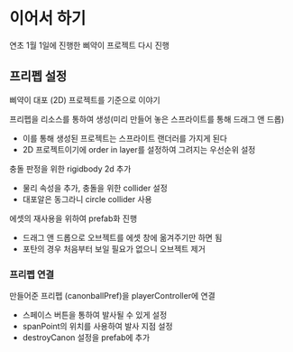 # 이어서 하기
연초 1월 1일에 진행한 삐약이 프로젝트 다시 진행

## 프리펩 설정
삐약이 대포 (2D) 프로젝트를 기준으로 이야기

프리펩을 리소스를 통하여 생성(미리 만들어 놓은 스프라이트를 통해 드래그 앤 드롭)
* 이를 통해 생성된 프로젝트는 스프라이트 랜더러를 가지게 된다
* 2D 프로젝트이기에 order in layer를 설정하여 그려지는 우선순위 설정

충돌 판정을 위한 rigidbody 2d 추가
* 물리 속성을 추가, 충돌을 위한 collider 설정
* 대포알은 동그라니 circle collider 사용

에셋의 재사용을 위하여 prefab화 진행
* 드래그 앤 드롭으로 오브젝트를 에셋 창에 옮겨주기만 하면 됨
* 포탄의 경우 처음부터 보일 필요가 없으니 오브젝트 제거


### 프리펩 연결
만들어준 프리펩 (canonballPref)을 playerController에 연결
* 스페이스 버튼을 통하여 발사될 수 있게 설정
* spanPoint의 위치를 사용하여 발사 지점 설정
* destroyCanon 설정을 prefab에 추가
